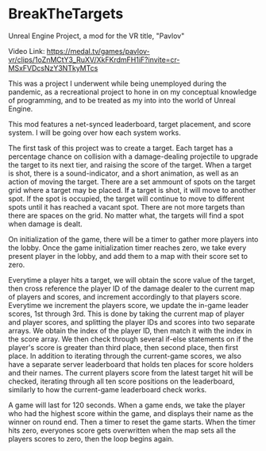 # BreakTheTargets
Unreal Engine Project, a mod for the VR title, "Pavlov"

Video Link: https://medal.tv/games/pavlov-vr/clips/1oZnMCtY3_RuXV/XkFKrdmFH1iF?invite=cr-MSxFVDcsNzY3NTkyMTcs

This was a project I underwent while being unemployed during the pandemic, as a recreational project to hone in on my conceptual knowledge of programming, and to be treated as my into into the world of Unreal Engine.

This mod features a net-synced leaderboard, target placement, and score system. I will be going over how each system works.

The first task of this project was to create a target. Each target has a percentage chance on collision with a damage-dealing projectile to upgrade the target to its next tier, and raising the score of the target.
When a target is shot, there is a sound-indicator, and a short animation, as well as an action of moving the target.
There are a set ammount of spots on the target grid where a target may be placed. If a target is shot, it will move to another spot. If the spot is occupied, the target will continue to move to different spots until it has reached a vacant spot.
There are not more targets than there are spaces on the grid. No matter what, the targets will find a spot when damage is dealt.

On initialization of the game, there will be a timer to gather more players into the lobby. Once the game initialization timer reaches zero, we take every present player in the lobby, and add them to a map with their score set to zero.

Everytime a player hits a target, we will obtain the score value of the target, then cross reference the player ID of the damage dealer to the current map of players and scores, and increment accordingly to that players score.
Everytime we increment the players score, we update the in-game leader scores, 1st through 3rd. 
This is done by taking the current map of player and player scores, and splitting the player IDs and scores into two separate arrays. We obtain the index of the player ID, then match it with the index in the score array.
We then check through several if-else statements on if the player's score is greater than third place, then second place, then first place.
In addition to iterating through the current-game scores, we also have a separate server leaderboard that holds ten places for score holders and their names. The current players score from the latest target hit will be checked, iterating through all ten score positions on the leaderboard, similarly to how the current-game leaderboard check works.

A game will last for 120 seconds. When a game ends, we take the player who had the highest score within the game, and displays their name as the winner on round end. Then a timer to reset the game starts. When the timer hits zero, everyones score gets overwritten when the map sets all the players scores to zero, then the loop begins again.
